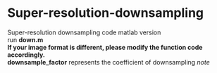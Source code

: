 # Super-resolution-downsampling
Super-resolution downsampling code matlab version  
run  **down.m**  
**If your image format is different, please modify the function code accordingly.**  
**downsample_factor** represents the coefficient of downsampling
*note* 
